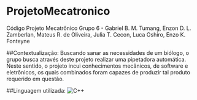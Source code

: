 # ProjetoMecatronico
Código Projeto Mecatrônico Grupo 6 - Gabriel B. M. Tumang, Enzon D. L. Zamberlan, Mateus R. de Oliveira, Julia T. Cecon, Luca Oshiro, Enzo K. Fonteyne

##Contextualização:
Buscando sanar as necessidades de um biólogo, o grupo busca através deste projeto realizar uma pipetadora automática. Neste sentido, o projeto incui conhecimentos mecânicos, de software e eletrônicos, os quais combinados foram capazes de produzir tal produto requerido em questão.

##Linguagem utilizada:
![C++](https://img.shields.io/badge/c++-2D7DB1?style=for-the-badge&logo=c&logoColor=yellow)
